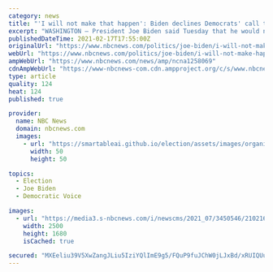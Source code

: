 ```yaml
---
category: news
title: "'I will not make that happen': Biden declines Democrats' call to cancel $50K in student debt"
excerpt: "WASHINGTON — President Joe Biden said Tuesday that he would not eliminate $50,000 in student debt, shooting down a proposal that prominent Democrats introduced this month, but that he is open to ..."
publishedDateTime: 2021-02-17T17:55:00Z
originalUrl: "https://www.nbcnews.com/politics/joe-biden/i-will-not-make-happen-biden-declines-democrats-call-cancel-n1258069"
webUrl: "https://www.nbcnews.com/politics/joe-biden/i-will-not-make-happen-biden-declines-democrats-call-cancel-n1258069"
ampWebUrl: "https://www.nbcnews.com/news/amp/ncna1258069"
cdnAmpWebUrl: "https://www-nbcnews-com.cdn.ampproject.org/c/s/www.nbcnews.com/news/amp/ncna1258069"
type: article
quality: 124
heat: 124
published: true

provider:
  name: NBC News
  domain: nbcnews.com
  images:
    - url: "https://smartableai.github.io/election/assets/images/organizations/nbcnews.com-50x50.jpg"
      width: 50
      height: 50

topics:
  - Election
  - Joe Biden
  - Democratic Voice

images:
  - url: "https://media3.s-nbcnews.com/i/newscms/2021_07/3450546/210216-joe-biden-cnn-town-hall-ac-1026p_a3bbf6d5fe12321c1a27ed7d23419eec.jpg"
    width: 2500
    height: 1680
    isCached: true

secured: "MXEeliu39V5XwZangJLiu5IziYQlImE9g5/FQuP9fuJChW0jLJxBd/xRUIQUupRll5GmjtlVKAfm6B4Eq/IEIa+9hMiTLpWXy21LfdDTqYcDCR+f0nVLUcaBc1Wr/mS+KDwOtjLlOkHOz4UCvspw/uhgyIY+xXQzmUmmig82JlgM7hFOnnotWxNU3UJLB+zCN7FOoJAXKBLmnNjHT/vGhblZfGTZPdkcE7S2HBIVObSDxWvUlJq8QwirjKSS2f4KVx4uSCMQzB/JjaG7C2gb8MKc8WqMnD/yXq8/TB/3bplbVNnSqd0XgemZJy16eIU2twnoWdhL9z4ypl1Vplm75sU6APWZhBdrbR6tLtnoCXw=;PislZSfhN9PXQ+V647nahw=="
---
```


